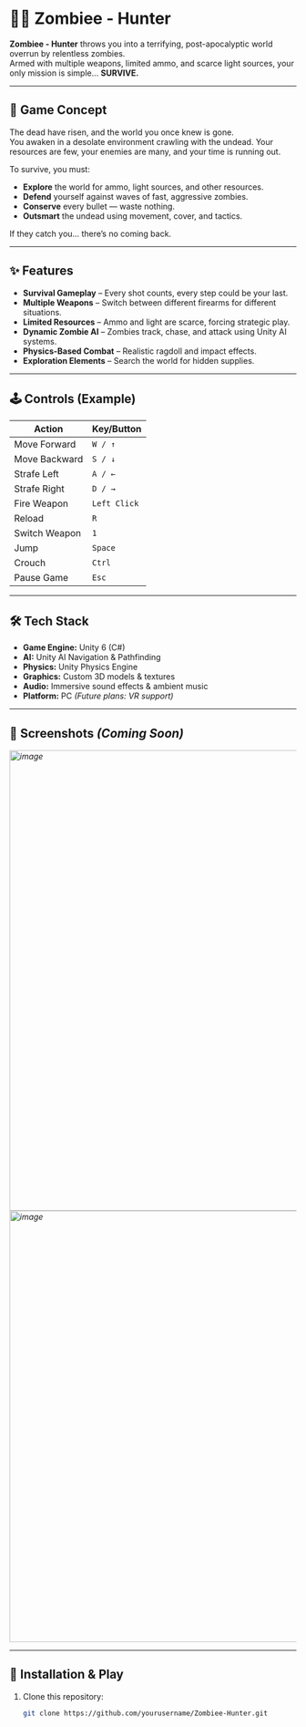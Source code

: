 # 🧟‍♂️ Zombiee - Hunter  

**Zombiee - Hunter** throws you into a terrifying, post-apocalyptic world overrun by relentless zombies.  
Armed with multiple weapons, limited ammo, and scarce light sources, your only mission is simple… **SURVIVE.**  

---

## 🎯 Game Concept  
The dead have risen, and the world you once knew is gone.  
You awaken in a desolate environment crawling with the undead. Your resources are few, your enemies are many, and your time is running out.  

To survive, you must:  
- **Explore** the world for ammo, light sources, and other resources.  
- **Defend** yourself against waves of fast, aggressive zombies.  
- **Conserve** every bullet — waste nothing.  
- **Outsmart** the undead using movement, cover, and tactics.  

If they catch you… there’s no coming back.  

---

## ✨ Features  
- **Survival Gameplay** – Every shot counts, every step could be your last.  
- **Multiple Weapons** – Switch between different firearms for different situations.  
- **Limited Resources** – Ammo and light are scarce, forcing strategic play.  
- **Dynamic Zombie AI** – Zombies track, chase, and attack using Unity AI systems.  
- **Physics-Based Combat** – Realistic ragdoll and impact effects.  
- **Exploration Elements** – Search the world for hidden supplies.  

---

## 🕹️ Controls (Example)  
| Action         | Key/Button |
|----------------|-----------|
| Move Forward   | `W / ↑`   |
| Move Backward  | `S / ↓`   |
| Strafe Left    | `A / ←`   |
| Strafe Right   | `D / →`   |
| Fire Weapon    | `Left Click` |
| Reload         | `R`       |
| Switch Weapon  | `1` |
| Jump           | `Space`   |
| Crouch         | `Ctrl`    |
| Pause Game     | `Esc`     |

---

## 🛠️ Tech Stack  
- **Game Engine:** Unity 6 (C#)  
- **AI:** Unity AI Navigation & Pathfinding  
- **Physics:** Unity Physics Engine  
- **Graphics:** Custom 3D models & textures  
- **Audio:** Immersive sound effects & ambient music  
- **Platform:** PC *(Future plans: VR support)*  

---

## 📸 Screenshots *(Coming Soon)*  
*<img width="1210" height="808" alt="image" src="https://github.com/user-attachments/assets/f3c8b112-456e-4e54-9165-28aa217e17bc" />*
*<img width="1207" height="757" alt="image" src="https://github.com/user-attachments/assets/1fed3884-009f-454e-b75c-75ca47c613dc" />*

---

## 🚀 Installation & Play  
1. Clone this repository:  
   ```bash
   git clone https://github.com/yourusername/Zombiee-Hunter.git

